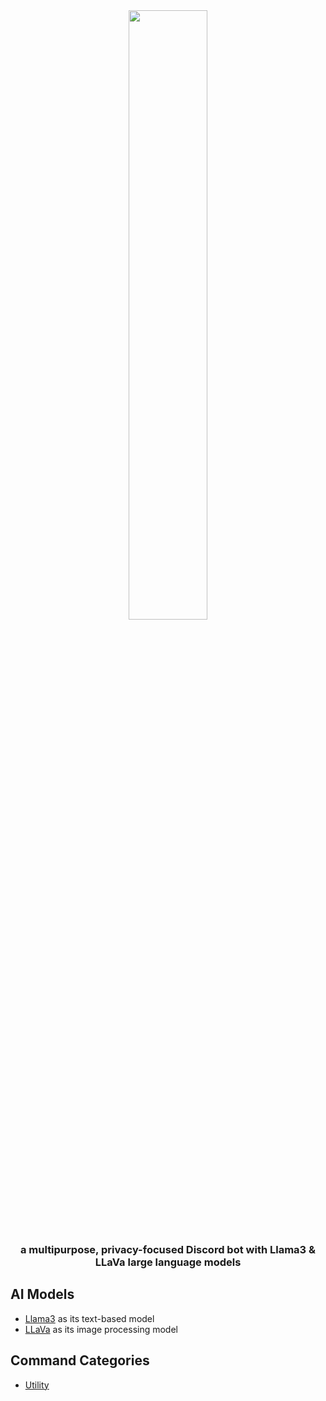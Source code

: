 <div align="center">
  <img width=50% height=50% src=https://images.fineartamerica.com/images/artworkimages/mediumlarge/3/amiri-black-eileen-dasher.jpg>
  <h3>
    a multipurpose, privacy-focused Discord bot with Llama3 & LLaVa large language models
  </h3>
</div>

## AI Models
- [Llama3](https://llama.meta.com/llama3/) as its text-based model
- [LLaVa](https://llava-vl.github.io) as its image processing model

## Command Categories
- [Utility](https://github.com/ibnaleem/amiri/blob/main/cogs/utility.py)
